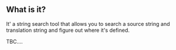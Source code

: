 ## What is it?
It' a string search tool that allows you to search a source string and translation string and figure out where it's defined. 

TBC....